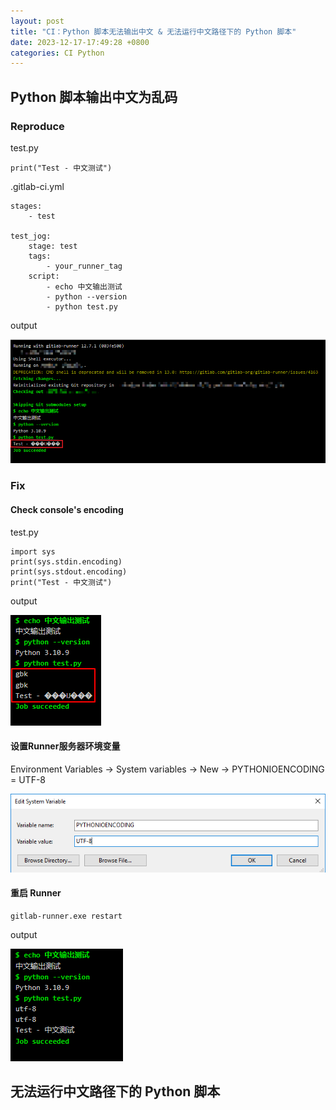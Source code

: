 ```yaml
---
layout: post
title: "CI：Python 脚本无法输出中文 & 无法运行中文路径下的 Python 脚本"
date: 2023-12-17-17:49:28 +0800
categories: CI Python
---
```


## Python 脚本输出中文为乱码

### Reproduce

test.py

```
print("Test - 中文测试")
```

.gitlab-ci.yml

```
stages:
    - test

test_jog:
    stage: test
    tags:
        - your_runner_tag
    script:
        - echo 中文输出测试
        - python --version
        - python test.py
```

output

![Chinese Garbled](../imgs/ci_chinese_garbled.PNG)

### Fix

#### Check console's encoding

test.py

```
import sys
print(sys.stdin.encoding)
print(sys.stdout.encoding)
print("Test - 中文测试")
```

output

![](../imgs/console_encoding.PNG)

#### 设置Runner服务器环境变量

Environment Variables -> System variables -> New ->  PYTHONIOENCODING = UTF-8

![pythonencoding](../imgs/pythonencoding.PNG)

#### 重启 Runner

```
gitlab-runner.exe restart
```

output

![output_utf8](../imgs/output_utf8.PNG)



## 无法运行中文路径下的 Python 脚本

